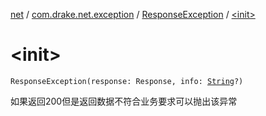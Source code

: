 [net](../../index.md) / [com.drake.net.exception](../index.md) / [ResponseException](index.md) / [&lt;init&gt;](./-init-.md)

# &lt;init&gt;

`ResponseException(response: Response, info: `[`String`](https://kotlinlang.org/api/latest/jvm/stdlib/kotlin/-string/index.html)`?)`

如果返回200但是返回数据不符合业务要求可以抛出该异常

